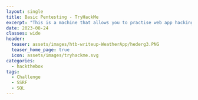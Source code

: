 ```yaml
---
layout: single
title: Basic Pentesting - TryHackMe
excerpt: "This is a machine that allows you to practise web app hacking and privilege escalation."
date: 2023-08-24
classes: wide
header:
  teaser: assets/images/htb-writeup-WeatherApp/hederg3.PNG
  teaser_home_page: true
  icon: assets/images/tryhackme.svg
categories:
  - hackthebox
tags:  
  - Challenge
  - SSRF
  - SQL
---
```

